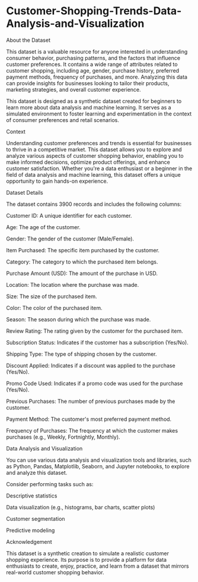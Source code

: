 # Customer-Shopping-Trends-Data-Analysis-and-Visualization

About the Dataset

This dataset is a valuable resource for anyone interested in understanding consumer behavior, purchasing patterns, and the factors that influence customer preferences. It contains a wide range of attributes related to customer shopping, including age, gender, purchase history, preferred payment methods, frequency of purchases, and more. Analyzing this data can provide insights for businesses looking to tailor their products, marketing strategies, and overall customer experience.

This dataset is designed as a synthetic dataset created for beginners to learn more about data analysis and machine learning. It serves as a simulated environment to foster learning and experimentation in the context of consumer preferences and retail scenarios.

Context

Understanding customer preferences and trends is essential for businesses to thrive in a competitive market. This dataset allows you to explore and analyze various aspects of customer shopping behavior, enabling you to make informed decisions, optimize product offerings, and enhance customer satisfaction. Whether you're a data enthusiast or a beginner in the field of data analysis and machine learning, this dataset offers a unique opportunity to gain hands-on experience.

Dataset Details

The dataset contains 3900 records and includes the following columns:

Customer ID: A unique identifier for each customer.

Age: The age of the customer.

Gender: The gender of the customer (Male/Female).

Item Purchased: The specific item purchased by the customer.

Category: The category to which the purchased item belongs.

Purchase Amount (USD): The amount of the purchase in USD.

Location: The location where the purchase was made.

Size: The size of the purchased item.

Color: The color of the purchased item.

Season: The season during which the purchase was made.

Review Rating: The rating given by the customer for the purchased item.

Subscription Status: Indicates if the customer has a subscription (Yes/No).

Shipping Type: The type of shipping chosen by the customer.

Discount Applied: Indicates if a discount was applied to the purchase (Yes/No).

Promo Code Used: Indicates if a promo code was used for the purchase (Yes/No).

Previous Purchases: The number of previous purchases made by the customer.

Payment Method: The customer's most preferred payment method.

Frequency of Purchases: The frequency at which the customer makes purchases (e.g., Weekly, Fortnightly, Monthly).

Data Analysis and Visualization

You can use various data analysis and visualization tools and libraries, such as Python, Pandas, Matplotlib, Seaborn, and Jupyter notebooks, to explore and analyze this dataset. 

Consider performing tasks such as:

Descriptive statistics

Data visualization (e.g., histograms, bar charts, scatter plots)

Customer segmentation

Predictive modeling

Acknowledgement

This dataset is a synthetic creation to simulate a realistic customer shopping experience. Its purpose is to provide a platform for data enthusiasts to create, enjoy, practice, and learn from a dataset that mirrors real-world customer shopping behavior. 
